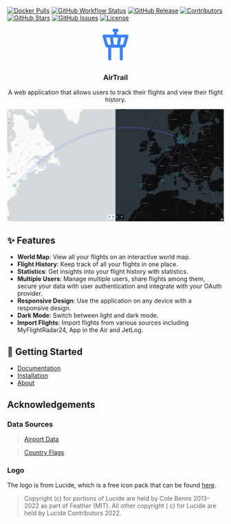 [![Docker Pulls](https://img.shields.io/docker/pulls/johly/airtrail?style=for-the-badge)]()
[![GitHub Workflow Status](https://img.shields.io/github/actions/workflow/status/johanohly/AirTrail/build.yml?style=for-the-badge)]()
[![GitHub Release](https://img.shields.io/github/v/release/johanohly/AirTrail?style=for-the-badge)]()
[![Contributors](https://img.shields.io/github/contributors/johanohly/AirTrail?style=for-the-badge)]()
[![GitHub Stars](https://img.shields.io/github/stars/johanohly/AirTrail?style=for-the-badge)]()
[![GitHub Issues](https://img.shields.io/github/issues/johanohly/AirTrail?style=for-the-badge)]()
[![License](https://img.shields.io/github/license/johanohly/AirTrail?style=for-the-badge)]()

<div align="center">
  <a href="https://johanohly.github.io/AirTrail/">
    <img src="static/favicon.png" alt="AirTrail logo" width="80" height="80">
  </a>

<h3 align="center">AirTrail</h3>

  <p align="center">
    A web application that allows users to track their flights and view their flight history.
  </p>
</div>

<img src="static/showcase/toggle.png" alt="AirTrail Preview">

## ✨ Features

- **World Map**: View all your flights on an interactive world map.
- **Flight History**: Keep track of all your flights in one place.
- **Statistics**: Get insights into your flight history with statistics.
- **Multiple Users**: Manage multiple users, share flights among them, secure your data with user authentication and
  integrate with your OAuth provider.
- **Responsive Design**: Use the application on any device with a responsive design.
- **Dark Mode**: Switch between light and dark mode.
- **Import Flights**: Import flights from various sources including MyFlightRadar24, App in the Air and JetLog.

## 🚀 Getting Started

- [Documentation](https://johanohly.github.io/AirTrail/docs/)
- [Installation](https://johanohly.github.io/AirTrail/docs/overview/quick-start/)
- [About](https://johanohly.github.io/AirTrail/docs/overview/introduction)

## Acknowledgements

### Data Sources

> [Airport Data](https://github.com/komed3/airportmap-database)

> [Country Flags](https://flagpedia.net)

### Logo

The logo is from Lucide, which is a free icon pack that can be found [here](https://www.lucide.dev/).
> Copyright (c) for portions of Lucide are held by Cole Bemis 2013-2022 as part of Feather (MIT). All other copyright (
> c) for Lucide are held by Lucide Contributors 2022.